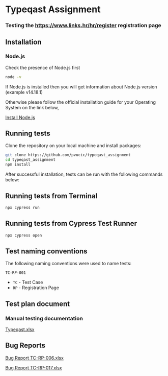 # Typeqast Assignment
### Testing the https://www.links.hr/hr/register registration page

## Installation
### Node.js

Check the presence of Node.js first

```bash
node -v
```
If Node.js is installed then you will get information about Node.js version (example v14.18.1)

Otherwise please follow the official installation guide for your Operating System on the link below,

[Install Node.js](https://nodejs.org/en/download/)


## Running tests

Clone the repository on your local machine and install packages:

```bash
git clone https://github.com/pvucic/typeqast_assignment
cd typeqast_assignment
npm install
```

After successful installation, tests can be run with the following commands below:


## Running tests from Terminal

```bash
npx cypress run
```


## Running tests from Cypress Test Runner

```bash
npx cypress open
```


## Test naming conventions

The following naming conventions were used to name tests:

`TC-RP-001`

- `TC` - Test Case
- `RP` - Registration Page

## Test plan document
### Manual testing documentation

[Typeqast.xlsx](https://github.com/pvucic/typeqast_assignment/files/8249070/Typeqast.xlsx)


## Bug Reports

[Bug Report TC-RP-006.xlsx](https://github.com/pvucic/typeqast_assignment/files/8249072/Bug.Report.TC-RP-006.xlsx)

[Bug Report TC-RP-017.xlsx](https://github.com/pvucic/typeqast_assignment/files/8249073/Bug.Report.TC-RP-017.xlsx)

